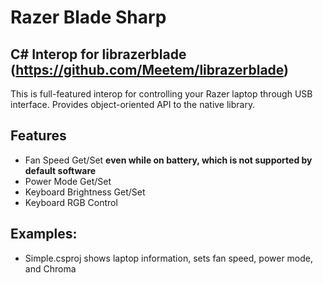 # Razer Blade Sharp
## C# Interop for librazerblade (https://github.com/Meetem/librazerblade)

This is full-featured interop for controlling your Razer laptop through USB interface.
Provides object-oriented API to the native library.

## Features
+ Fan Speed Get/Set **even while on battery, which is not supported by default software**
+ Power Mode Get/Set
+ Keyboard Brightness Get/Set
+ Keyboard RGB Control

## Examples:
+ Simple.csproj shows laptop information, sets fan speed, power mode, and Chroma